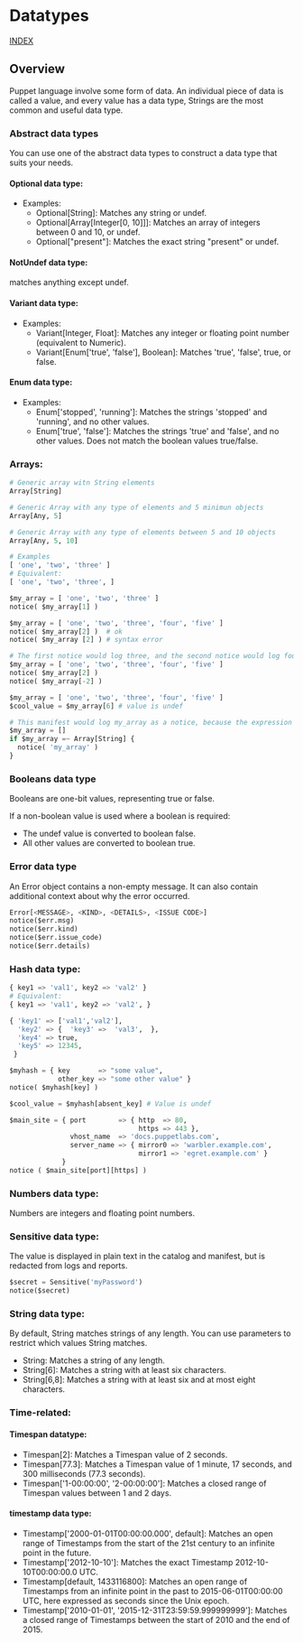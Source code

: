 # Datatypes

[INDEX](../../README.md)

## Overview
Puppet language involve some form of data. An individual piece of data is called a value, and every value has a data type, Strings are the most common and useful data type.

### Abstract data types
You can use one of the abstract data types to construct a data type that suits your needs.

#### Optional data type: 

- Examples:
  - Optional[String]: Matches any string or undef.
  - Optional[Array[Integer[0, 10]]]: Matches an array of integers between 0 and 10, or undef.
  - Optional["present"]: Matches the exact string "present" or undef.

#### NotUndef data type:
matches anything except undef.

#### Variant data type:

- Examples:
  - Variant[Integer, Float]: Matches any integer or floating point number (equivalent to Numeric).
  - Variant[Enum['true', 'false'], Boolean]: Matches 'true', 'false', true, or false.

#### Enum data type:

- Examples:
  - Enum['stopped', 'running']: Matches the strings 'stopped' and 'running', and no other values.
  - Enum['true', 'false']: Matches the strings 'true' and 'false', and no other values. Does not match the boolean values true/false.

### Arrays:
```python
# Generic array witn String elements
Array[String]

# Generic Array with any type of elements and 5 minimun objects
Array[Any, 5]

# Generic Array with any type of elements between 5 and 10 objects
Array[Any, 5, 10]

# Examples
[ 'one', 'two', 'three' ]
# Equivalent:
[ 'one', 'two', 'three', ]

$my_array = [ 'one', 'two', 'three' ]
notice( $my_array[1] )

$my_array = [ 'one', 'two', 'three', 'four', 'five' ]
notice( $my_array[2] )  # ok
notice( $my_array [2] ) # syntax error

# The first notice would log three, and the second notice would log four.
$my_array = [ 'one', 'two', 'three', 'four', 'five' ]
notice( $my_array[2] )
notice( $my_array[-2] )

$my_array = [ 'one', 'two', 'three', 'four', 'five' ]
$cool_value = $my_array[6] # value is undef

# This manifest would log my_array as a notice, because the expression matches the empty array.
$my_array = []
if $my_array =~ Array[String] {
  notice( 'my_array' )
}
```

### Booleans data type
Booleans are one-bit values, representing true or false.

If a non-boolean value is used where a boolean is required:
- The undef value is converted to boolean false.
- All other values are converted to boolean true.

### Error data type
An Error object contains a non-empty message. It can also contain additional context about why the error occurred.

```python
Error[<MESSAGE>, <KIND>, <DETAILS>, <ISSUE CODE>]
notice($err.msg)
notice($err.kind)
notice($err.issue_code)
notice($err.details)
```

### Hash data type:
```python
{ key1 => 'val1', key2 => 'val2' }
# Equivalent:
{ key1 => 'val1', key2 => 'val2', }

{ 'key1' => ['val1','val2'], 
  'key2' => {  'key3' =>  'val3',  }, 
  'key4' => true,
  'key5' => 12345,
 }

$myhash = { key       => "some value",
            other_key => "some other value" }
notice( $myhash[key] )

$cool_value = $myhash[absent_key] # Value is undef

$main_site = { port        => { http  => 80,
                                https => 443 },
               vhost_name  => 'docs.puppetlabs.com',
               server_name => { mirror0 => 'warbler.example.com',
                                mirror1 => 'egret.example.com' }
             }
notice ( $main_site[port][https] )

```

### Numbers data type:
Numbers are integers and floating point numbers.


### Sensitive data type:
The value is displayed in plain text in the catalog and manifest, but is redacted from logs and reports.

```python
$secret = Sensitive('myPassword')
notice($secret)
```

### String data type:
By default, String matches strings of any length. You can use parameters to restrict which values String matches.

- String: Matches a string of any length.
- String[6]: Matches a string with at least six characters.
- String[6,8]: Matches a string with at least six and at most eight characters.

### Time-related:

#### Timespan datatype:
- Timespan[2]: Matches a Timespan value of 2 seconds.
- Timespan[77.3]: Matches a Timespan value of 1 minute, 17 seconds, and 300 milliseconds (77.3 seconds).
- Timespan['1-00:00:00', '2-00:00:00']: Matches a closed range of Timespan values between 1 and 2 days.

#### timestamp data type:

- Timestamp['2000-01-01T00:00:00.000', default]: Matches an open range of Timestamps from the start of the 21st century to an infinite point in the future.
- Timestamp['2012-10-10']: Matches the exact Timestamp 2012-10-10T00:00:00.0 UTC.
- Timestamp[default, 1433116800]: Matches an open range of Timestamps from an infinite point in the past to 2015-06-01T00:00:00 UTC, here expressed as seconds since the Unix epoch.
- Timestamp['2010-01-01', '2015-12-31T23:59:59.999999999']: Matches a closed range of Timestamps between the start of 2010 and the end of 2015.
